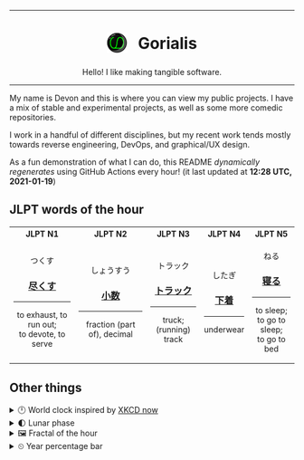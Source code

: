 ***

<h1 align="center">
<sub>
    <img src="readme/resources/avatar.png" height="36">
</sub>
&nbsp;
Gorialis
</h1>
<p align="center">
Hello! I like making tangible software.
</p>

***

My name is Devon and this is where you can view my public projects. I have a mix of stable and experimental projects, as well as some more comedic repositories.

I work in a handful of different disciplines, but my recent work tends mostly towards reverse engineering, DevOps, and graphical/UX design.

As a fun demonstration of what I can do, this README *dynamically regenerates* using GitHub Actions every hour! (it last updated at **12:28 UTC, 2021-01-19**)

<h2>JLPT words of the hour</h2>
<table>
    <tr>
        <th>JLPT N1</th>
        <th>JLPT N2</th>
        <th>JLPT N3</th>
        <th>JLPT N4</th>
        <th>JLPT N5</th>
    </tr>
    <tr>
        <td>
            <p align="center">つくす</p>
            <h3 align="center"><b><a href="https://jisho.org/search/%E5%B0%BD%E3%81%8F%E3%81%99">尽くす</a></b></h3>
            <hr>
            <p align="center">to exhaust,<wbr> to run out;<br> to devote,<wbr> to serve</p>
        </td>
        <td>
            <p align="center">しょうすう</p>
            <h3 align="center"><b><a href="https://jisho.org/search/%E5%B0%8F%E6%95%B0">小数</a></b></h3>
            <hr>
            <p align="center">fraction (part of),<wbr> decimal</p>
        </td>
        <td>
            <p align="center">トラック</p>
            <h3 align="center"><b><a href="https://jisho.org/search/%E3%83%88%E3%83%A9%E3%83%83%E3%82%AF">トラック</a></b></h3>
            <hr>
            <p align="center">truck;<br> (running) track</p>
        </td>
        <td>
            <p align="center">したぎ</p>
            <h3 align="center"><b><a href="https://jisho.org/search/%E4%B8%8B%E7%9D%80">下着</a></b></h3>
            <hr>
            <p align="center">underwear</p>
        </td>
        <td>
            <p align="center">ねる</p>
            <h3 align="center"><b><a href="https://jisho.org/search/%E5%AF%9D%E3%82%8B">寝る</a></b></h3>
            <hr>
            <p align="center">to sleep;<br> to go to sleep;<br> to go to bed</p>
        </td>
    </tr>
</table>

<h2>Other things</h2>
<details>
<summary>🕛  World clock inspired by <a href="https://xkcd.com/now">XKCD now</a></summary>

> <img src="generated/now.png" width="512">

</details>
<details>
<summary>🌓 Lunar phase</summary>

The moon is approximately 23.41% through its phase (First Quarter).

</details>
<details>
<summary>&#x1f5bc; Fractal of the hour</summary>

> <img src="generated/fractal.png" width="512">

</details>
<details>
<summary>&#x23f2; Year percentage bar</summary>
<pre><code>2021 [█▁▁▁▁▁▁▁▁▁▁▁▁▁▁▁▁▁▁▁] 5.07%</code></pre>
</details>
